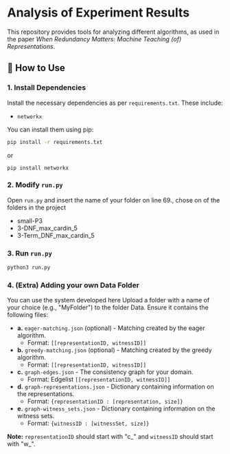 # Analysis of Experiment Results

This repository provides tools for analyzing different algorithms, as used in the paper _When Redundancy Matters: Machine Teaching (of) Representations_.

## 📂 How to Use

### 1. Install Dependencies

Install the necessary dependencies as per `requirements.txt`. These include:
- `networkx`

You can install them using pip:
```bash
pip install -r requirements.txt
```

or 
```
pip install networkx
```
### 2. Modify `run.py`

Open `run.py` and insert the name of your folder on line 69., chose on of the folders in the project
- small-P3
- 3-DNF_max_cardin_5
- 3-Term_DNF_max_cardin_5


### 3. Run `run.py`
```bash
python3 run.py
```

### 4. (Extra) Adding your own Data Folder

You can use the system developed here 
Upload a folder with a name of your choice (e.g., "MyFolder") to the folder Data. Ensure it contains the following files:

- **a.** `eager-matching.json` (optional) - Matching created by the eager algorithm.
    - Format: `[[representationID, witnessID]]`
- **b.** `greedy-matching.json` (optional) - Matching created by the greedy algorithm.
    - Format: `[[representationID, witnessID]]`
- **c.** `graph-edges.json` - The consistency graph for your domain.
    - Format: Edgelist `[[representationID, witnessID]]`
- **d.** `graph-representations.json` - Dictionary containing information on the representations.
    - Format: `{representationID : [representation, size]}`
- **e.** `graph-witness_sets.json` - Dictionary containing information on the witness sets.
    - Format: `{witnessID : [witnessSet, size]}`

  
**Note:** `representationID` should start with "c_" and `witnessID` should start with "w_".




